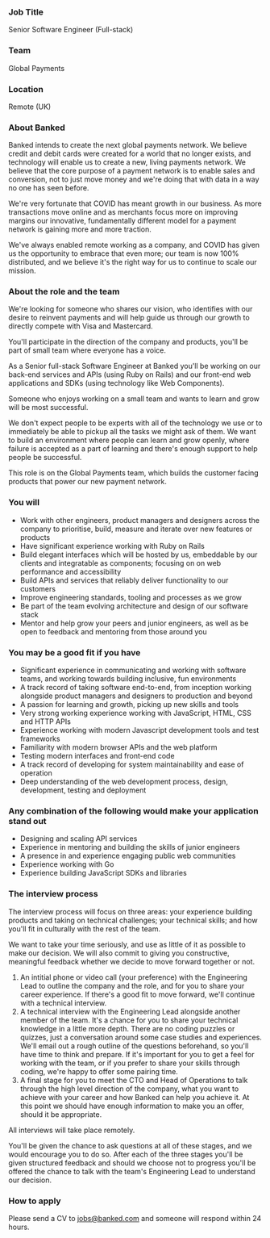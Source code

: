 ### Job Title

Senior Software Engineer (Full-stack)

### Team

Global Payments

### Location

Remote (UK)

### About Banked

Banked intends to create the next global payments network. We believe credit and debit cards were created for a world that no longer exists, and technology will enable us to create a new, living payments network. We believe that the core purpose of a payment network is to enable sales and conversion, not to just move money and we're doing that with data in a way no one has seen before.

We're very fortunate that COVID has meant growth in our business. As more transactions move online and as merchants focus more on improving margins our innovative, fundamentally different model for a payment network is gaining more and more traction.

We've always enabled remote working as a company, and COVID has given us the opportunity to embrace that even more; our team is now 100% distributed, and we believe it's the right way for us to continue to scale our mission.

### About the role and the team

We're looking for someone who shares our vision, who identifies with our desire to reinvent payments and will help guide us through our growth to directly compete with Visa and Mastercard.

You'll participate in the direction of the company and products, you'll be part of small team where everyone has a voice.

As a Senior full-stack Software Engineer at Banked you'll be working on our back-end services and APIs (using Ruby on Rails) and our front-end web applications and SDKs (using technology like Web Components).

Someone who enjoys working on a small team and wants to learn and grow will be most successful.

We don't expect people to be experts with all of the technology we use or to immediately be able to pickup all the tasks we might ask of them. We want to build an environment where people can learn and grow openly, where failure is accepted as a part of learning and there's enough support to help people be successful.

This role is on the Global Payments team, which builds the customer facing products that power our new payment network.

### You will

- Work with other engineers, product managers and designers across the company to prioritise, build, measure and iterate over new features or products
- Have significant experience working with Ruby on Rails
- Build elegant interfaces which will be hosted by us, embeddable by our clients and integratable as components; focusing on on web performance and accessibility
- Build APIs and services that reliably deliver functionality to our customers
- Improve engineering standards, tooling and processes as we grow
- Be part of the team evolving architecture and design of our software stack
- Mentor and help grow your peers and junior engineers, as well as be open to feedback and mentoring from those around you

### You may be a good fit if you have

- Significant experience in communicating and working with software teams, and working towards building inclusive, fun environments
- A track record of taking software end-to-end, from inception working alongside product managers and designers to production and beyond
- A passion for learning and growth, picking up new skills and tools
- Very strong working experience working with JavaScript, HTML, CSS and HTTP APIs
- Experience working with modern Javascript development tools and test frameworks
- Familiarity with modern browser APIs and the web platform
- Testing modern interfaces and front-end code
- A track record of developing for system maintainability and ease of operation
- Deep understanding of the web development process, design, development, testing and deployment

### Any combination of the following would make your application stand out

- Designing and scaling API services
- Experience in mentoring and building the skills of junior engineers
- A presence in and experience engaging public web communities
- Experience working with Go
- Experience building JavaScript SDKs and libraries

### The interview process

The interview process will focus on three areas: your experience building products and taking on technical challenges; your technical skills; and how you'll fit in culturally with the rest of the team.

We want to take your time seriously, and use as little of it as possible to make our decision. We will also commit to giving you constructive, meaningful feedback whether we decide to move forward together or not.

1. An intitial phone or video call (your preference) with the Engineering Lead to outline the company and the role, and for you to share your career experience. If there's a good fit to move forward, we'll continue with a technical interview.
2. A technical interview with the Engineering Lead alongside another member of the team. It's a chance for you to share your technical knowledge in a little more depth. There are no coding puzzles or quizzes, just a conversation around some case studies and experiences. We'll email out a rough outline of the questions beforehand, so you'll have time to think and prepare. If it's important for you to get a feel for working with the team, or if you prefer to share your skills through coding, we're happy to offer some pairing time. 
3. A final stage for you to meet the CTO and Head of Operations to talk through the high level direction of the company, what you want to achieve with your career and how Banked can help you achieve it. At this point we should have enough information to make you an offer, should it be appropriate.

All interviews will take place remotely.

You'll be given the chance to ask questions at all of these stages, and we would encourage you to do so. After each of the three stages you'll be given structured feedback and should we choose not to progress you'll be offered the chance to talk with the team's Engineering Lead to understand our decision.

### How to apply

Please send a CV to [jobs@banked.com](mailto:jobs@banked.com) and someone will respond within 24 hours.